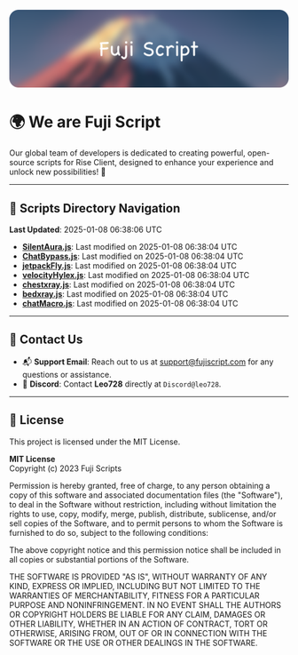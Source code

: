 ![Banner](.github/b.webp)

# 🌍 **We are Fuji Script**

Our global team of developers is dedicated to creating powerful, open-source scripts for Rise Client, designed to enhance your experience and unlock new possibilities! 🌟

---
<!-- SCRIPTS_NAVIGATION_START -->
## 📂 **Scripts Directory Navigation**

**Last Updated**: 2025-01-08 06:38:06 UTC

- **[SilentAura.js](scripts/SilentAura.js)**: Last modified on 2025-01-08 06:38:04 UTC
- **[ChatBypass.js](scripts/ChatBypass.js)**: Last modified on 2025-01-08 06:38:04 UTC
- **[jetpackFly.js](scripts/jetpackFly.js)**: Last modified on 2025-01-08 06:38:04 UTC
- **[velocityHylex.js](scripts/velocityHylex.js)**: Last modified on 2025-01-08 06:38:04 UTC
- **[chestxray.js](scripts/chestxray.js)**: Last modified on 2025-01-08 06:38:04 UTC
- **[bedxray.js](scripts/bedxray.js)**: Last modified on 2025-01-08 06:38:04 UTC
- **[chatMacro.js](scripts/chatMacro.js)**: Last modified on 2025-01-08 06:38:04 UTC

<!-- SCRIPTS_NAVIGATION_END -->

---

## 💬 **Contact Us**  
- 📬 **Support Email**: Reach out to us at [support@fujiscript.com](mailto:support@fujiscript.com) for any questions or assistance.  
- 💬 **Discord**: Contact **Leo728** directly at `Discord@leo728`.

---

## 📜 **License**

This project is licensed under the MIT License.  

**MIT License**  
Copyright (c) 2023 Fuji Scripts  

Permission is hereby granted, free of charge, to any person obtaining a copy of this software and associated documentation files (the "Software"), to deal in the Software without restriction, including without limitation the rights to use, copy, modify, merge, publish, distribute, sublicense, and/or sell copies of the Software, and to permit persons to whom the Software is furnished to do so, subject to the following conditions:  

The above copyright notice and this permission notice shall be included in all copies or substantial portions of the Software.  

THE SOFTWARE IS PROVIDED "AS IS", WITHOUT WARRANTY OF ANY KIND, EXPRESS OR IMPLIED, INCLUDING BUT NOT LIMITED TO THE WARRANTIES OF MERCHANTABILITY, FITNESS FOR A PARTICULAR PURPOSE AND NONINFRINGEMENT. IN NO EVENT SHALL THE AUTHORS OR COPYRIGHT HOLDERS BE LIABLE FOR ANY CLAIM, DAMAGES OR OTHER LIABILITY, WHETHER IN AN ACTION OF CONTRACT, TORT OR OTHERWISE, ARISING FROM, OUT OF OR IN CONNECTION WITH THE SOFTWARE OR THE USE OR OTHER DEALINGS IN THE SOFTWARE.  

